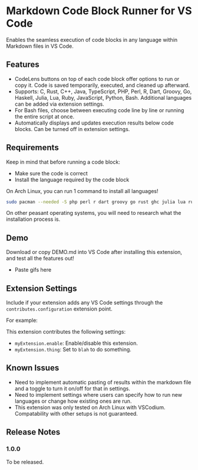 # Markdown Code Block Runner for VS Code

Enables the seamless execution of code blocks in any language within Markdown files in VS Code.

## Features

- CodeLens buttons on top of each code block offer options to run or copy it. Code is saved temporarily, executed, and cleaned up afterward.
- Supports: C, Rust, C++, Java, TypeScript, PHP, Perl, R, Dart, Groovy, Go, Haskell, Julia, Lua, Ruby, JavaScript, Python, Bash. Additional languages can be added via extension settings.
- For Bash files, choose between executing code line by line or running the entire script at once.
- Automatically displays and updates execution results below code blocks. Can be turned off in extension settings.

## Requirements

Keep in mind that before running a code block:
- Make sure the code is correct
- Install the language required by the code block

On Arch Linux, you can run 1 command to install all languages!

```bash
sudo pacman --needed -S php perl r dart groovy go rust ghc julia lua ruby nodejs npm python bash
```

On other peasant operating systems, you will need to research what the installation process is.

## Demo

Download or copy DEMO.md into VS Code after installing this extension, and test all the features out!

- Paste gifs here

## Extension Settings

Include if your extension adds any VS Code settings through the `contributes.configuration` extension point.

For example:

This extension contributes the following settings:

* `myExtension.enable`: Enable/disable this extension.
* `myExtension.thing`: Set to `blah` to do something.

## Known Issues

- Need to implement automatic pasting of results within the markdown file and a toggle to turn it on/off for that in settings.
- Need to implement settings where users can specify how to run new languages or change how existing ones are run.
- This extension was only tested on Arch Linux with VSCodium. Compatability with other setups is not guaranteed.

## Release Notes

### 1.0.0

To be released.
